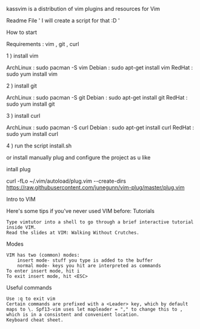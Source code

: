 
kassvim is a distribution of vim plugins and resources for Vim

Readme File ' I will create a script for that :D ' 

How to start 

Requirements : vim , git , curl

1 ) install vim 

ArchLinux : sudo pacman -S vim
Debian    : sudo apt-get install vim
RedHat    : sudo yum install vim

2 ) install git

ArchLinux : sudo pacman -S git 
Debian    : sudo apt-get install git
RedHat    : sudo yum install git

3 ) install curl

ArchLinux : sudo pacman -S curl 
Debian    : sudo apt-get install curl
RedHat    : sudo yum install curl 

4 ) run the script install.sh

or install manually plug and configure the project as u like

intall plug 

curl -fLo ~/.vim/autoload/plug.vim --create-dirs \
    https://raw.githubusercontent.com/junegunn/vim-plug/master/plug.vim


Intro to VIM

Here's some tips if you've never used VIM before:
Tutorials

    Type vimtutor into a shell to go through a brief interactive tutorial inside VIM.
    Read the slides at VIM: Walking Without Crutches.

Modes

    VIM has two (common) modes:
        insert mode- stuff you type is added to the buffer
        normal mode- keys you hit are interpreted as commands
    To enter insert mode, hit i
    To exit insert mode, hit <ESC>

Useful commands

    Use :q to exit vim
    Certain commands are prefixed with a <Leader> key, which by default maps to \. Spf13-vim uses let mapleader = "," to change this to , which is in a consistent and convenient location.
    Keyboard cheat sheet.

